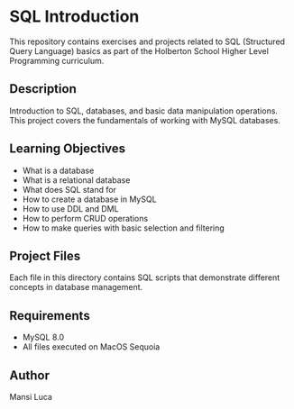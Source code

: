 # SQL Introduction

This repository contains exercises and projects related to SQL (Structured Query Language) basics as part of the Holberton School Higher Level Programming curriculum.

## Description
Introduction to SQL, databases, and basic data manipulation operations. This project covers the fundamentals of working with MySQL databases.

## Learning Objectives
- What is a database
- What is a relational database
- What does SQL stand for
- How to create a database in MySQL
- How to use DDL and DML
- How to perform CRUD operations
- How to make queries with basic selection and filtering

## Project Files
Each file in this directory contains SQL scripts that demonstrate different concepts in database management.

## Requirements
- MySQL 8.0
- All files executed on MacOS Sequoia

## Author
Mansi Luca